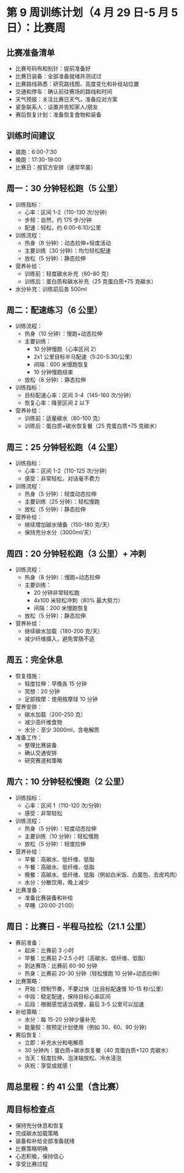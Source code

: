 # 第 9 周训练计划（4 月 29 日-5 月 5 日）：比赛周

## 比赛准备清单

- 比赛号码布和别针：提前准备好
- 比赛日装备：全部准备就绪并测试过
- 比赛路线熟悉：研究路线图、高度变化和补给站位置
- 交通和停车：确认前往赛场的路线和时间
- 天气预报：关注比赛日天气，准备应对方案
- 紧急联系人：设置并告知家人/朋友
- 赛后恢复计划：准备恢复食物和装备

## 训练时间建议

- 晨跑：6:00-7:30
- 晚跑：17:30-19:00
- 比赛日：按官方安排（通常早晨）

## 周一：30 分钟轻松跑（5 公里）

- 训练指标：
  - 心率：区间 1-2（110-130 次/分钟）
  - 步频：自然，约 175 步/分钟
  - 配速：轻松，约 6:00-6:10/公里
- 训练流程：
  - 热身（8 分钟）：动态拉伸+轻度活动
  - 主要训练（30 分钟）：均匀轻松配速
  - 放松（5 分钟）：静态拉伸
- 营养补给：
  - 训练前：轻度碳水补充（60-80 克）
  - 训练后：蛋白质和碳水补充（25 克蛋白质+75 克碳水）
- 水分补充：训练前后各 500ml

## 周二：配速练习（6 公里）

- 训练流程：
  - 热身（10 分钟）：慢跑+动态拉伸
  - 主要训练：
    - 10 分钟慢跑（心率区间 2）
    - 2x1 公里目标半马配速（5:20-5:30/公里）
    - 间隔：600 米慢跑恢复
    - 10 分钟慢跑结束
  - 放松（8 分钟）：静态拉伸
- 训练指标：
  - 目标配速心率：区间 3-4（145-160 次/分钟）
  - 恢复心率：降至区间 2 以下
- 营养补给：
  - 训练前：适量碳水（80-100 克）
  - 训练后：蛋白质+碳水恢复餐（25 克蛋白质+75 克碳水）

## 周三：25 分钟轻松跑（4 公里）

- 训练指标：
  - 心率：区间 1-2（110-125 次/分钟）
  - 感受：非常轻松，对话毫不费力
- 训练流程：
  - 热身（5 分钟）：轻度动态拉伸
  - 主要训练（25 分钟）：轻松慢跑
  - 放松（5 分钟）：静态拉伸
- 营养补给：
  - 继续增加碳水储备（150-180 克/天）
  - 保持充分水分（3000ml/天）

## 周四：20 分钟轻松跑（3 公里）+ 冲刺

- 训练流程：
  - 热身（8 分钟）：慢跑+动态拉伸
  - 主要训练：
    - 20 分钟非常轻松跑
    - 4x100 米轻松冲刺（80% 最大努力）
    - 间隔：200 米慢跑恢复
  - 放松（5 分钟）：静态拉伸
- 营养补给：
  - 继续碳水加载（180-200 克/天）
  - 减少纤维摄入，避免胃肠不适

## 周五：完全休息

- 恢复措施：
  - 轻度拉伸：早晚各 15 分钟
  - 冥想：20 分钟
  - 足部按摩：使用按摩球 10 分钟
- 营养安排：
  - 碳水加载（200-250 克）
  - 减少高纤维食物
  - 水分：至少 3000ml，含电解质
- 准备工作：
  - 整理比赛装备
  - 确认交通安排
  - 研究赛道和策略

## 周六：10 分钟轻松慢跑（2 公里）

- 训练指标：
  - 心率：区间 1（110-120 次/分钟）
  - 感受：非常轻松
- 训练流程：
  - 热身（5 分钟）：轻度动态拉伸
  - 主要训练（10 分钟）：轻松慢跑
  - 放松（5 分钟）：轻度拉伸
- 营养补给：
  - 早餐：高碳水、低纤维、低脂
  - 午餐：高碳水、低纤维、低脂
  - 晚餐：高碳水、低纤维、低脂（例如白米饭、白面包、去皮鸡肉）
  - 水分：分散饮用，晚上减少
- 比赛准备：
  - 准备比赛装备和补给
  - 早睡（20:00-21:00）

## 周日：比赛日 - 半程马拉松（21.1 公里）

- 赛前准备：
  - 起床：比赛前 3 小时
  - 早餐：比赛前 2-2.5 小时（高碳水、低纤维、低脂）
  - 到达赛场：比赛前 60-90 分钟
  - 热身：比赛前 20-30 分钟（轻松慢跑 10 分钟+动态拉伸）
- 比赛策略：
  - 开始：控制节奏，不要过快（比目标配速慢 10-15 秒/公里）
  - 中段：稳定配速，保持目标心率区间
  - 后段：根据感觉适当调整，最后 3-5 公里可以加速
- 补给策略：
  - 水分：每 15-20 分钟少量补充
  - 能量胶：按预定计划使用（例如 30、60、90 分钟）
- 赛后恢复：
  - 立即：补充水分和电解质
  - 30 分钟内：蛋白质+碳水恢复餐（40 克蛋白质+120 克碳水）
  - 当天：轻度拉伸、泡沫轴放松、冷水浸泡
  - 庆祝：享受成就感！

## 周总里程：约 41 公里（含比赛）

## 周目标检查点

- 保持充分休息和恢复
- 完成碳水加载策略
- 装备和补给全部准备就绪
- 比赛策略明确
- 心态积极，保持信心
- 享受比赛过程
